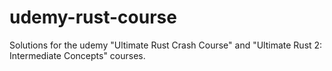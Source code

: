 # udemy-rust-course

Solutions for the udemy "Ultimate Rust Crash Course" and "Ultimate Rust 2: Intermediate Concepts" courses.